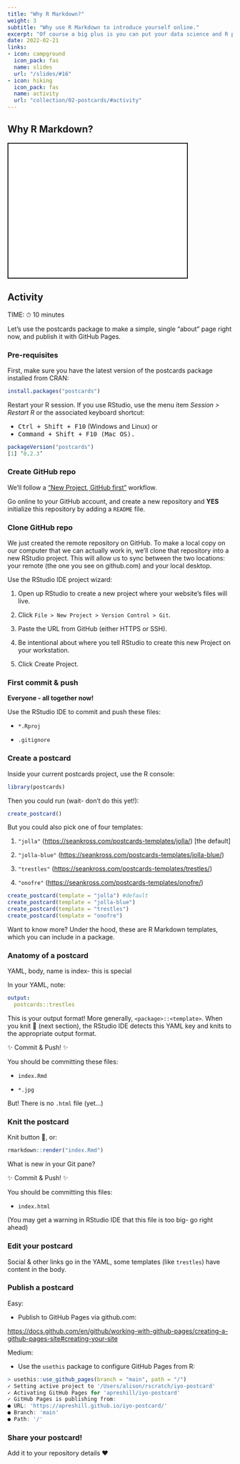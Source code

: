 ```yaml
---
title: "Why R Markdown?"
weight: 3
subtitle: "Why use R Markdown to introduce yourself online."
excerpt: "Of course a big plus is you can put your data science and R programming skills online, but also: you can use RStudio, and you can use tools that can help you improve your real work workflows."
date: 2022-02-21
links:
- icon: campground
  icon_pack: fas
  name: slides
  url: "/slides/#16"
- icon: hiking
  icon_pack: fas
  name: activity
  url: "collection/02-postcards/#activity"
---
```


<script src="{{< blogdown/postref >}}index_files/fitvids/fitvids.min.js"></script>

## Why R Markdown?

<div class="shareagain" style="min-width:300px;margin:1em auto;">
<iframe src="/slides/#16" width="399.999999999999" height="300" style="border:2px solid currentColor;" loading="lazy" allowfullscreen></iframe>
<script>fitvids('.shareagain', {players: 'iframe'});</script>
</div>

## Activity

TIME: ⏱ 10 minutes

Let’s use the postcards package to make a simple, single “about” page right now, and publish it with GitHub Pages.

### Pre-requisites

First, make sure you have the latest version of the postcards package installed from CRAN:

``` r
install.packages("postcards")
```

Restart your R session. If you use RStudio, use the menu item *Session \> Restart R* or the associated keyboard shortcut:

-   <kbd>Ctrl + Shift + F10</kbd> (Windows and Linux) or
-   <kbd>Command + Shift + F10<kbd> (Mac OS).

``` r
packageVersion("postcards")
[1] ‘0.2.3’
```

### Create GitHub repo

We’ll follow a [“New Project, GitHub first”](https://happygitwithr.com/new-github-first.html) workflow.

Go online to your GitHub account, and create a new repository and **YES** initialize this repository by adding a `README` file.

### Clone GitHub repo

We just created the remote repository on GitHub. To make a local copy on our computer that we can actually work in, we’ll clone that repository into a new RStudio project. This will allow us to sync between the two locations: your remote (the one you see on github.com) and your local desktop.

Use the RStudio IDE project wizard:

1.  Open up RStudio to create a new project where your website’s files will live.

2.  Click `File > New Project > Version Control > Git`.

3.  Paste the URL from GitHub (either HTTPS or SSH).

4.  Be intentional about where you tell RStudio to create this new Project on your workstation.

5.  Click Create Project.

### First commit & push

**Everyone - all together now!**

Use the RStudio IDE to commit and push these files:

-   `*.Rproj`

-   `.gitignore`

### Create a postcard

Inside your current postcards project, use the R console:

``` r
library(postcards)
```

Then you could run (wait- don’t do this yet!):

``` r
create_postcard()
```

But you could also pick one of four templates:

1.  `"jolla"` (<https://seankross.com/postcards-templates/jolla/>) \[the default\]

2.  `"jolla-blue"` (<https://seankross.com/postcards-templates/jolla-blue/>)

3.  `"trestles"` (<https://seankross.com/postcards-templates/trestles/>)

4.  `"onofre"` (<https://seankross.com/postcards-templates/onofre/>)

``` r
create_postcard(template = "jolla") #default
create_postcard(template = "jolla-blue")
create_postcard(template = "trestles")
create_postcard(template = "onofre")
```

<aside>
Want to know more? Under the hood, these are R Markdown templates, which you can include in a package.
</aside>

### Anatomy of a postcard

YAML, body, name is index- this is special

In your YAML, note:

``` yaml
output:
  postcards::trestles
```

This is your output format! More generally, `<package>::<template>`. When you knit :yarn: (next section), the RStudio IDE detects this YAML key and knits to the appropriate output format.

:sparkles: Commit & Push! :sparkles:

You should be committing these files:

-   `index.Rmd`

-   `*.jpg`

But! There is no `.html` file (yet…)

### Knit the postcard

Knit button :yarn:, or:

``` r
rmarkdown::render("index.Rmd")
```

What is new in your Git pane?

:sparkles: Commit & Push! :sparkles:

You should be committing this files:

-   `index.html`

(You may get a warning in RStudio IDE that this file is too big- go right ahead)

### Edit your postcard

Social & other links go in the YAML, some templates (like `trestles`) have content in the body.

### Publish a postcard

Easy:

-   Publish to GitHub Pages via github.com:

<https://docs.github.com/en/github/working-with-github-pages/creating-a-github-pages-site#creating-your-site>

Medium:

-   Use the `usethis` package to configure GitHub Pages from R:

``` r
> usethis::use_github_pages(branch = "main", path = "/")
✓ Setting active project to '/Users/alison/rscratch/iyo-postcard'
✓ Activating GitHub Pages for 'apreshill/iyo-postcard'
✓ GitHub Pages is publishing from:
● URL: 'https://apreshill.github.io/iyo-postcard/'
● Branch: 'main'
● Path: '/'
```

### Share your postcard!

Add it to your repository details :heart:
